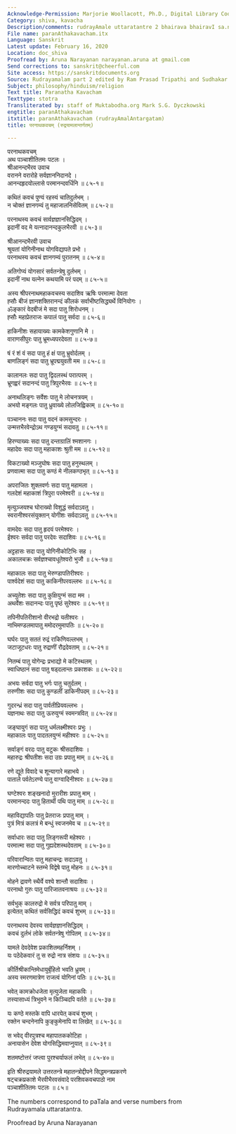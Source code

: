 ```yaml
---
Acknowledge-Permission: Marjorie Woollacott, Ph.D., Digital Library Coordinator muktabodha.org
Category: shiva, kavacha
Description/comments: rudrayAmale uttaratantre 2 bhairava bhairavI sa.nvAde
File name: paranAthakavacham.itx
Language: Sanskrit
Latest update: February 16, 2020
Location: doc_shiva
Proofread by: Aruna Narayanan narayanan.aruna at gmail.com
Send corrections to: sanskrit@cheerful.com
Site access: https://sanskritdocuments.org
Source: Rudrayamalam part 2 edited by Ram Prasad Tripathi and Sudhakar Malaviya
Subject: philosophy/hinduism/religion
Text title: Paranatha Kavacham
Texttype: stotra
Transliterated by: staff of Muktabodha.org Mark S.G. Dyczkowski
engtitle: paranAthakavacham
itxtitle: paranAthakavacham (rudrayAmalAntargatam)
title: परनाथकवचम् (रुद्रयामलान्तर्गतम्)

---
```

  
 परनाथकवचम्   
अथ पञ्चाशीतितमः पटलः ।  
श्रीआनन्दभैरव उवाच  
वरानने वरारोहे सर्वज्ञाननिदानदे ।  
आनन्दहृदयोल्लासे परमानन्दवर्धिनि ॥ ८५-१॥  
  
कथितं कवचं पुण्यं रहस्यं चातिदुर्लभम् ।  
न चोक्तं ज्ञानगम्यं तु महाजालनिसेवितम् ॥ ८५-२॥  
  
परनाथस्य कवचं सार्वज्ञज्ञानसिद्धिदम् ।  
इदानीं वद मे यत्नादानन्दकुलभैरवी ॥ ८५-३॥  
  
श्रीआनन्दभैरवी उवाच  
श्रूयतां योगिनीनाथ योगविद्यापते प्रभो ।  
परनाथस्य कवचं ज्ञानगम्यं पुरातनम् ॥ ८५-४॥  
  
अतिगोप्यं योगसारं सर्वतन्त्रेषु दुर्लभम् ।  
इदानीं नाथ यत्नेन कथयामि परं पदम् ॥ ८५-५॥  
  
अस्य श्रीपरनाथमहाकवचस्य सदाशिव ऋषिः परमात्मा देवता  
ह्सौः बीजं ज्ञानशक्तिरानन्दं कीलकं सर्वाभीष्टसिद्ध्यर्थे विनियोगः ।  
ॐङ्कारं वेदबीजं मे सदा पातु शिरोधनम् ।  
ह्सौः महाप्रेतराजः कपालं पातु सर्वदा ॥ ८५-६॥  
  
हाकिनीशः सहायाख्यः कामकेशगुणानि मे ।  
वाराणसीपुरः पातु भ्रूमध्यपरदेवता ॥ ८५-७॥  
  
षं रं शं वं सदा पातु हं क्षं पातु भ्रुवोर्दलम् ।  
बाणलिङ्गं सदा पातु भ्रूपद्मयुवती मम ॥ ८५-८॥  
  
कालानलः सदा पातु द्विदलस्थं परात्परम् ।  
भ्रूगह्वरं सदानन्दं पातु त्रिपुरभैरवः ॥ ८५-९॥  
  
अनाथलिङ्गः सर्वेशः पातु मे लोचनत्रयम् ।  
अभयो मङ्गलः पातु ध्रुवाख्ये लोलजिह्विकाम् ॥ ८५-१०॥  
  
पञ्चाननः सदा पातु वदनं कामसुन्दरः ।  
उन्मत्तभैरवेन्द्रोऽथ गण्डयुग्मं सदावतु ॥ ८५-११॥  
  
हिरण्याख्यः सदा पातु दन्ताग्रालिं श्मशानगः ।  
महादेवः सदा पातु महाकाशः श्रुती मम ॥ ८५-१२॥  
  
विकटाख्यो मञ्जुघोषः सदा पातु हनुस्थलम् ।  
प्रणवात्मा सदा पातु कण्ठं मे नीलकण्ठभृत् ॥ ८५-१३॥  
  
अपराजितः शुक्लवर्णः सदा पातु महामला ।  
गलदेशं महाकाशं त्रिपुरा परमेश्वरी ॥ ८५-१४॥  
  
मृत्युञ्जयश्च घोराख्यो विशुद्धं सर्वदाऽवतु ।  
स्वरानीश्वरसंयुक्तान् योगीशः सर्वदाऽवतु ॥ ८५-१५॥  
  
वामदेवः सदा पातु हृदयं परमेश्वरः ।  
ईश्वरः सर्वदा पातु परदेवः सदाशिवः ॥ ८५-१६॥  
  
अट्टहासः सदा पातु योगिनीकोटिभिः सह ।  
अकालचक्रः सर्वज्ञश्चावधूतेश्वरो भुजौ ॥ ८५-१७॥  
  
महाकालः सदा पातु भेरुण्डापतिरीश्वरः ।  
पार्श्वदेशं सदा पातु काकिनीपरवल्लभः ॥ ८५-१८॥  
  
अच्युतेशः सदा पातु कुक्षियुग्मं सदा मम ।  
अथर्वेशः सदानन्दः पातु पृष्ठं सुरेश्वरः ॥ ८५-१९॥  
  
तपिनीपतिरीशानो वीरभद्रो यतीश्वरः ।  
नाभिमण्डलमापातु ममोदरमुमापतिः ॥ ८५-२०॥  
  
घर्घरः पातु सततं रुद्रं राकिणिवल्लभम् ।  
जटाजूटधरः पातु रुद्राणीं रौद्रदेवताम् ॥ ८५-२१॥  
  
नितम्बं पातु योगेन्द्रः प्रभाद्यो मे कटिस्थलम् ।  
स्वाधिष्ठानं सदा पातु षड्दलान्तः प्रकाशकः ॥ ८५-२२॥  
  
अभयः सर्वदा पातु भर्गः पातु चतुर्दलम् ।  
तरुणीशः सदा पातु कुण्डलीं डाकिनीपदम् ॥ ८५-२३॥  
  
गुदरन्ध्रं सदा पातु पार्वतीप्रियवल्लभः ।  
यज्ञनाथः सदा पातु ऊरुयुग्मं स्वमन्त्रवित् ॥ ८५-२४॥  
  
जङ्घायुगं सदा पातु धर्मलक्ष्मीश्वरः प्रभुः ।  
महाकालः पातु पादतलयुग्मं महीश्वरः ॥ ८५-२५॥  
  
सर्वाङ्गं वरदः पातु वटुकः श्रीसदाशिवः ।  
महारुद्रः श्रीपतीशः सदा उग्रः प्रपातु माम् ॥ ८५-२६॥  
  
रणे द्यूते विवादे च शून्यागारे महाभये ।  
पाताले पर्वतेऽरण्ये पातु वाग्वादिनीश्वरः ॥ ८५-२७॥  
  
घण्टेश्वरः शङ्खनादो मुरारीशः प्रपातु माम् ।  
परमानन्ददः पातु हितार्थी पथि पातु माम् ॥ ८५-२८॥  
  
महाविद्यापतिः पातु प्रेतराजः प्रपातु माम् ।  
पुत्रं मित्रं कलत्रं मे बन्धुं स्वजनमेव च ॥ ८५-२९॥  
  
सर्वाधारः सदा पातु लिङ्गरूपी महेश्वरः ।  
परमात्मा सदा पातु गुह्यदेशस्थदेवताम् ॥ ८५-३०॥  
  
परिवारान्वितः पातु महाचन्द्रः सदाऽवतु ।  
मारणोच्चाटने स्तम्भे विद्वेषे पातु मोहनः ॥ ८५-३१॥  
  
मोहने द्रावणे स्थैर्ये वश्ये शान्तौ सदाशिवः ।  
परनाथो गुरुः पातु पारिजातवनाश्रयः ॥ ८५-३२॥  
  
सर्वभुक् कालरुद्रो मे सर्वत्र परिपातु माम् ।  
इत्येतत् कथितं सर्वसिद्धिदं कवचं शुभम् ॥ ८५-३३॥  
  
परनाथस्य देवस्य सार्वज्ञज्ञानसिद्धिदम् ।  
कवचं दुर्लभं लोके सर्वतन्त्रेषु गोपितम् ॥ ८५-३४॥  
  
यामले देवदेवेश प्रकाशितमहर्निशम् ।  
यः पठेदेकवारं तु स रुद्रो नात्र संशयः ॥ ८५-३५॥  
  
कीर्तिश्रीकान्तिमेधायुर्बृंहितो भवति ध्रुवम् ।  
अस्य स्मरणमात्रेण राजत्वं योगिनां पतिः ॥ ८५-३६॥  
  
भवेत् कामक्रोधजेता मृत्युजेता महाकविः ।  
तस्यासाध्यं त्रिभुवने न किञ्चिदपि वर्तते ॥ ८५-३७॥  
  
यः कण्ठे मस्तके वापि धारयेत् कवचं शुभम् ।  
रक्तेन चन्दनेनापि कुङ्कुमेनापि वा लिखेत् ॥ ८५-३८॥  
  
स भवेद् वीरपुत्रश्च महापातककोटिहा ।  
अनायासेन देवेश योगसिद्धिमवाप्नुयात् ॥ ८५-३९॥  
  
शतमष्टोत्तरं जप्त्वा पुरश्चर्याफलं लभेत् ॥ ८५-४०॥  
  
इति श्रीरुद्रयामले उत्तरतन्त्रे महातन्त्रोद्दीपने सिद्धमन्त्रप्रकरणे  
षट्चक्रप्रकाशे भैरवीभैरवसंवादे परशिवकवचपाठो नाम  
पञ्चाशीतितमः पटलः ॥ ८५॥  
  
  
The numbers correspond to paTala and verse numbers from  
Rudrayamala uttaratantra.  
  
Proofread by Aruna Narayanan   
  

